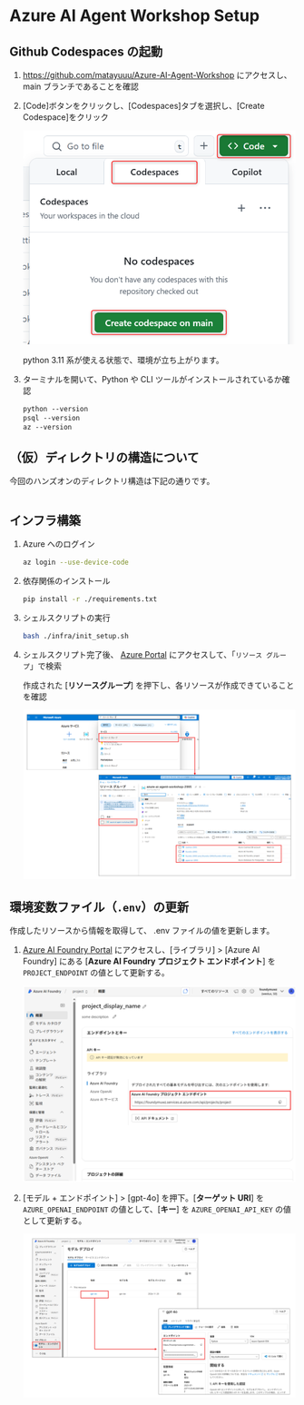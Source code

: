 # Azure AI Agent Workshop Setup
## Github Codespaces の起動
1. https://github.com/matayuuu/Azure-AI-Agent-Workshop にアクセスし、main ブランチであることを確認

2. [Code]ボタンをクリックし、[Codespaces]タブを選択し、[Create Codespace]をクリック

    ![alt text](./images/image-00-01.png)

    python 3.11 系が使える状態で、環境が立ち上がります。

3. ターミナルを開いて、Python や CLI ツールがインストールされているか確認
    ```
    python --version
    psql --version
    az --version
    ```


## （仮）ディレクトリの構造について
今回のハンズオンのディレクトリ構造は下記の通りです。
```sh
```

## インフラ構築
1. Azure へのログイン
    ```sh
    az login --use-device-code
    ```
    
2. 依存関係のインストール
    ```sh
    pip install -r ./requirements.txt
    ```

3. シェルスクリプトの実行
    ```sh
    bash ./infra/init_setup.sh
    ```

4. シェルスクリプト完了後、 [Azure Portal](https://portal.azure.com/) にアクセスして、「`リソース グループ`」で検索

    作成された [**リソースグループ**] を押下し、各リソースが作成できていることを確認

    ![alt text](./images/image-00-07.png)

## 環境変数ファイル（`.env`）の更新
作成したリソースから情報を取得して、 .env ファイルの値を更新します。

1. [Azure AI Foundry Portal](https://ai.azure.com/?cid=learnDocs) にアクセスし、[ライブラリ] > [Azure AI Foundry] にある [**Azure AI Foundry プロジェクト エンドポイント**] を `PROJECT_ENDPOINT` の値として更新する。

    ![alt text](./images/image-00-04.png)

2. [モデル + エンドポイント] > [gpt-4o] を押下。[**ターゲット URI**] を `AZURE_OPENAI_ENDPOINT` の値として、[**キー**] を `AZURE_OPENAI_API_KEY` の値として更新する。

    ![alt text](./images/image-00-05.png)

